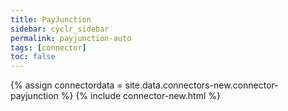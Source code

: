 ```yaml
---
title: PayJunction
sidebar: cyclr_sidebar
permalink: payjunction-auto
tags: [connector]
toc: false
---
```

{% assign connectordata = site.data.connectors-new.connector-payjunction %}
{% include connector-new.html %}	